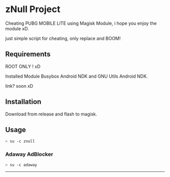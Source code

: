 # zNull Project


Cheating PUBG MOBILE LITE using Magisk Module, i hope you enjoy the module xD.


just simple script for cheating, only replace and BOOM!


## Requirements


ROOT ONLY ! xD


Installed Module Busybox Android NDK and GNU Utils Android NDK.


link? soon xD


## Installation


Download from release and flash to magisk.


## Usage

```bash
> su -c znull
```


### Adaway AdBlocker
```bash
> su -c adaway
```

---
